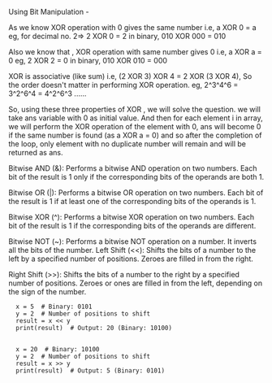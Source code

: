 Using Bit Manipulation -

As we know XOR operation with 0 gives the same number
i.e, a XOR 0 = a
eg, for decimal no. 2=> 2 XOR 0 = 2
in binary, 010 XOR 000 = 010

Also we know that , XOR operation with same number gives 0
i.e, a XOR a = 0
eg, 2 XOR 2 = 0
in binary, 010 XOR 010 = 000

XOR is associative (like sum)
i.e, (2 XOR 3) XOR 4 = 2 XOR (3 XOR 4), So the order doesn't matter in performing XOR operation.
eg, 2^3^4^6 = 3^2^6^4 = 4^2^6^3 ......

So, using these three properties of XOR , we will solve the question. we will take ans variable with 0 as initial value. And then for each element i in array, we will perform the XOR operation of the element with 0, ans will become 0 if the same number is found (as a XOR a = 0) and so after the completion of the loop, only element with no duplicate number will remain and will be returned as ans.

Bitwise AND (&): Performs a bitwise AND operation on two numbers. Each bit of the result is 1 only if the corresponding bits of the operands are both 1.


Bitwise OR (|): Performs a bitwise OR operation on two numbers. Each bit of the result is 1 if at least one of the corresponding bits of the operands is 1.


Bitwise XOR (^): Performs a bitwise XOR operation on two numbers. Each bit of the result is 1 if the corresponding bits of the operands are different.


Bitwise NOT (~): Performs a bitwise NOT operation on a number. It inverts all the bits of the number.
Left Shift (<<): Shifts the bits of a number to the left by a specified number of positions. Zeroes are filled in from the right.


Right Shift (>>): Shifts the bits of a number to the right by a specified number of positions. Zeroes or ones are filled in from the left, depending on the sign of the number.

```
  x = 5  # Binary: 0101
  y = 2  # Number of positions to shift
  result = x << y
  print(result)  # Output: 20 (Binary: 10100)
  
  
  x = 20  # Binary: 10100
  y = 2  # Number of positions to shift
  result = x >> y
  print(result)  # Output: 5 (Binary: 0101)

```
